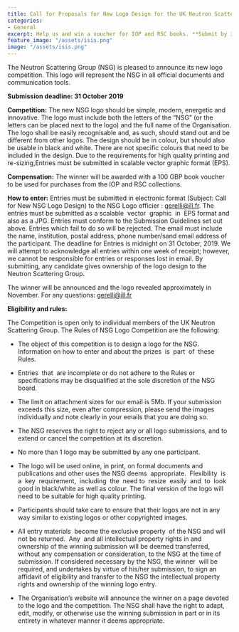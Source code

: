 ```yaml
---
title: Call for Proposals for New Logo Design for the UK Neutron Scattering Group
categories:
- General
excerpt: Help us and win a voucher for IOP and RSC books. **Submit by 31 October 2019**
feature_image: "/assets/isis.png"
image: "/assets/isis.png"
---
```

The Neutron Scattering Group (NSG) is pleased to announce its new logo competition. This logo will represent the NSG in all official documents and communication tools.


**Submission deadline: 31 October 2019**

**Competition:**
The new NSG logo should be simple, modern, energetic and innovative. The logo must include both the letters of the “NSG” (or the letters can be placed next to the logo) and the full name of the Organisation. The logo shall be easily recognisable and, as such, should stand out and be different from other logos. The design should be in colour, but should also be usable in black and white. There are not specific colours that need to be included in the design. Due to the requirements for high quality printing and re-sizing,Entries must be submitted in scalable vector graphic format (EPS).

**Compensation:**
The winner will be awarded with a 100 GBP book voucher to be used for purchases from the IOP and RSC collections.

**How to enter:**
Entries must be submitted in electronic format (Subject: Call for New NSG Logo Design) to the NSG Logo officier : gerelli@ill.fr. 
The entries must be submitted as a scalable  vector  graphic  in  EPS format and also as a JPG. Entries must conform to the Submission Guidelines set out above. Entries which fail to do so will be rejected. 
The email must include the name, institution, postal address, phone number/sand email address of the participant. The deadline for Entries is midnight on 31 October, 2019. We will attempt to acknowledge all entries within one week of receipt; however, we cannot be responsible for entries or responses lost in email. By submitting, any candidate gives ownership of the logo design to the Neutron Scattering Group.

The winner will be announced and the logo revealed approximately in November.
For any questions: gerelli@ill.fr


**Eligibility and rules:**

The Competition is open only to individual members of the UK Neutron Scattering Group. 
The Rules of NSG Logo Competition are the following:

* The object of this competition is to design a logo for the NSG. Information on how to enter and about the prizes  is  part  of  these  Rules.

* Entries  that  are incomplete or do not adhere to the Rules or specifications may be disqualified at the sole discretion of the NSG board.

* The limit on attachment sizes for our email is 5Mb. If your submission exceeds this size, even after compression, please send the images individually and note clearly in your emails that you are doing so.

* The NSG reserves the right to reject any or all logo submissions, and to extend or cancel the competition at its discretion.

* No more than 1 logo may be submitted by any one participant.

* The logo will be used online, in print, on formal documents and publications and other uses the NSG deems  appropriate.  Flexibility  is  a  key  requirement,  including  the  need to  resize  easily  and  to  look good in black/white as well as colour. The final version of the logo will need to be suitable for high quality printing.

* Participants should take care to ensure that their logos are not in any way similar to existing logos or other copyrighted images.

* All entry materials  become the exclusive property  of the NSG and will not be returned.  Any  and all intellectual property rights in and ownership of the winning submission will be deemed transferred, without any compensation or consideration, to the NSG at the time of submission. If considered necessary by the NSG, the winner  will be required, and undertakes by virtue of his/her submission, to sign an affidavit of eligibility and transfer to the NSG the intellectual property rights and ownership of the winning logo entry.

* The Organisation’s website will announce the winner on a page devoted to the logo and the competition.
The NSG shall have the right to adapt, edit, modify, or otherwise use the winning submission in part or in its entirety in whatever manner it deems appropriate.




